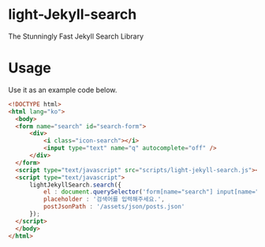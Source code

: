 # light-Jekyll-search

The Stunningly Fast Jekyll Search Library

# Usage

Use it as an example code below.

```html
<!DOCTYPE html>
<html lang="ko">
  <body>
  <form name="search" id="search-form">
      <div>
          <i class="icon-search"></i>
          <input type="text" name="q" autocomplete="off" />
      </div>
  </form>
  <script type="text/javascript" src="scripts/light-jekyll-search.js"></script>
  <script type="text/javascript">
      lightJekyllSearch.search({
          el : document.querySelector('form[name="search"] input[name="q"]'),
          placeholder : '검색어를 입력해주세요.',
          postJsonPath : '/assets/json/posts.json'
      });
  </script>
  </body>
</html>
```